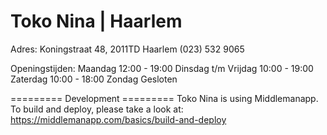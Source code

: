 Toko Nina | Haarlem
=========

Adres:
Koningstraat 48, 2011TD Haarlem
(023) 532 9065

Openingstijden:
Maandag 12:00 - 19:00
Dinsdag t/m Vrijdag 10:00 - 19:00
Zaterdag 10:00 - 18:00
Zondag Gesloten

========= Development =========
Toko Nina is using Middlemanapp.
To build and deploy, please take a look at:
https://middlemanapp.com/basics/build-and-deploy

